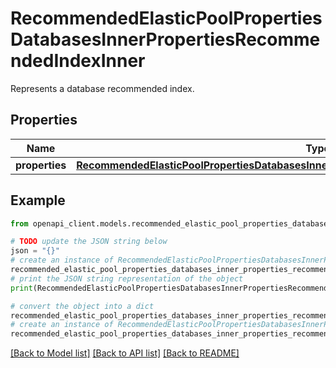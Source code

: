 # RecommendedElasticPoolPropertiesDatabasesInnerPropertiesRecommendedIndexInner

Represents a database recommended index.

## Properties

Name | Type | Description | Notes
------------ | ------------- | ------------- | -------------
**properties** | [**RecommendedElasticPoolPropertiesDatabasesInnerPropertiesRecommendedIndexInnerProperties**](RecommendedElasticPoolPropertiesDatabasesInnerPropertiesRecommendedIndexInnerProperties.md) |  | [optional] 

## Example

```python
from openapi_client.models.recommended_elastic_pool_properties_databases_inner_properties_recommended_index_inner import RecommendedElasticPoolPropertiesDatabasesInnerPropertiesRecommendedIndexInner

# TODO update the JSON string below
json = "{}"
# create an instance of RecommendedElasticPoolPropertiesDatabasesInnerPropertiesRecommendedIndexInner from a JSON string
recommended_elastic_pool_properties_databases_inner_properties_recommended_index_inner_instance = RecommendedElasticPoolPropertiesDatabasesInnerPropertiesRecommendedIndexInner.from_json(json)
# print the JSON string representation of the object
print(RecommendedElasticPoolPropertiesDatabasesInnerPropertiesRecommendedIndexInner.to_json())

# convert the object into a dict
recommended_elastic_pool_properties_databases_inner_properties_recommended_index_inner_dict = recommended_elastic_pool_properties_databases_inner_properties_recommended_index_inner_instance.to_dict()
# create an instance of RecommendedElasticPoolPropertiesDatabasesInnerPropertiesRecommendedIndexInner from a dict
recommended_elastic_pool_properties_databases_inner_properties_recommended_index_inner_from_dict = RecommendedElasticPoolPropertiesDatabasesInnerPropertiesRecommendedIndexInner.from_dict(recommended_elastic_pool_properties_databases_inner_properties_recommended_index_inner_dict)
```
[[Back to Model list]](../README.md#documentation-for-models) [[Back to API list]](../README.md#documentation-for-api-endpoints) [[Back to README]](../README.md)


